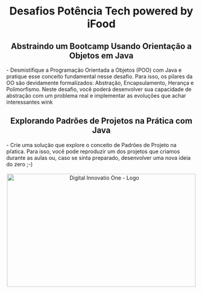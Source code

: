 <div style="display: inline_block"; align="center">
  <h1>Desafios Potência Tech powered by iFood</h1>
</div>


<div style="display: inline_block"; align="center">
 <h2>Abstraindo um Bootcamp Usando Orientação a Objetos em Java</h2>
</div>
 - Desmistifique a Programação Orientada a Objetos (POO) com Java e pratique esse conceito fundamental nesse desafio. Para isso, os pilares da OO são devidamente formalizados: Abstração, Encapsulamento, Herança e Polimorfismo. Neste desafio, você poderá desenvolver sua capacidade de abstração com um problema real e implementar as evoluções que achar interessantes wink

<div style="display: inline_block"; align="center">
 <h2>Explorando Padrões de Projetos na Prática com Java</h2>
</div>
 -  Crie uma solução que explore o conceito de Padrões de Projeto na pŕatica. Para isso, você pode reproduzir um dos projetos que criamos durante as aulas ou, caso se sinta preparado, desenvolver uma nova ideia do zero ;-)
<br>
<br>
<div style="display: inline_block"; align="center">
  <img alt="Digital Innovatio One - Logo" height="300" width="500" src="https://hermes.digitalinnovation.one/assets/diome/logo.png"/>
</div>
